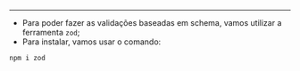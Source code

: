 ___
- Para poder fazer as validações baseadas em schema, vamos utilizar a ferramenta `zod`;
- Para instalar, vamos usar o comando:
```bash
npm i zod
```
